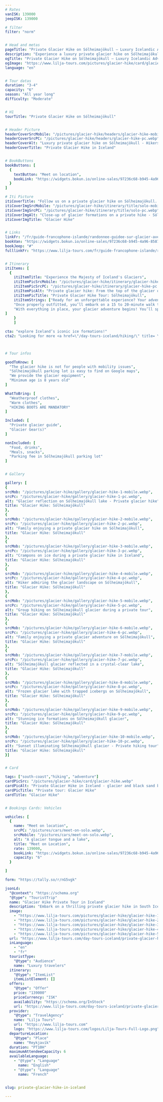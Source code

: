 ```yaml
---
# Rates
vanISK: 139000
jeepISK: 139000

# filter
filter: "norm"


# Head and metas
pageTitle: "Private Glacier Hike on Sólheimajökull – Luxury Icelandic Adventure"
description: "Experience a luxury private glacier hike on Sólheimajökull. Explore ice formations, crevasses, and breathtaking glacier landscapes with expert guides. Book your exclusive Iceland adventure today!"
ogTitle: "Private Glacier Hike on Sólheimajökull – Luxury Icelandic Adventure"
ogImage: "https://www.lilja-tours.com/pictures/glacier-hike/card/glacier-hike.webp"
language: "en"


# Tour datas
duration: "3-4"
capacity: "6"
season: "All year long"
difficulty: "Moderate"


# H1
tourTitle: "Private Glacier Hike on Sólheimajökull"


# Header Picture
headerCoverSrcMobile: "/pictures/glacier-hike/headers/glacier-hike-mobile.webp"
headerCoverSrcPC: "/pictures/glacier-hike/headers/glacier-hike-pc.webp"
headerCoverAlt: "Luxury private glacier hike on Sólheimajökull - Hikers ready to explore the ice"
headerCoverTitle: "Private Glacier Hike in Iceland"


# BookButtons
bookButtons: [
  {
    textButton: "Meet on location",
    bookLink: "https://widgets.bokun.io/online-sales/97236c68-b945-4a96-8587-660bdc4c45fd/experience-calendar/740991"
  }
]

# Iti Picture
itiCoverTitle: "Follow us on a private glacier hike on Sólheimajökull. Begin your adventure by meeting your expert guide at the Sólheimajökull parking lot. After gearing up with a harness, helmet, crampons, and an ice axe, set off to explore the glacier’s breathtaking ice formations, crevasses, and stunning landscapes. This exclusive glacier hike offers a personalized and unforgettable experience.​"
itiCoverImgSrcMobile: "/pictures/glacier-hike/itinerary/title/solo-mobile.webp"
itiCoverImgSrcPC: "/pictures/glacier-hike/itinerary/title/solo-pc.webp"
itiCoverImgAlt: "Close-up of glacier formations on a private hike - Sólheimajökull"
itiCoverImgTitle: "Glacier Hike"


# Links
linkFr: "/fr/guide-francophone-islande/randonnee-guidee-sur-glacier-avec-guide-francophone"
bookVan: "https://widgets.bokun.io/online-sales/97236c68-b945-4a96-8587-660bdc4c45fd/experience-calendar/740991"
bookJeep: "#"
fulllinkFr: "https://www.lilja-tours.com/fr/guide-francophone-islande/randonnee-guidee-sur-glacier-avec-guide-francophone"


# Itinerary
itiItems: [
  { 
    itiItemTitle: "Experience the Majesty of Iceland's Glaciers",
    itiItemPicSrcMobile: "/pictures/glacier-hike/itinerary/glacier-hike-mobile.webp",
    itiItemPicSrcPC: "/pictures/glacier-hike/itinerary/glacier-hike-pc.webp",
    itiItemPicAlt: "Private glacier hike: From the top of the glacier of Sólheimajökull",
    itiItemPicTitle: "Private Glacier Hike Tour: Sólheimajökull",
    itiItemStrings: ["Ready for an unforgettable experience? Your adventure begins as you meet your guide directly at the Sólheimajökull parking lot. There, your guide will provide you with all the necessary gear, including a harness, helmet, crampons, and an ice axe, ensuring you’re fully equipped for the glacier hike.",
    "Once properly outfitted, you’ll embark on a 15 to 20-minute walk to reach the impressive Sólheimajökull glacier. Before stepping onto the ice, your guide will give you important safety instructions and demonstrate the correct techniques for walking with crampons, ensuring a safe and enjoyable trek.",
    "With everything in place, your glacier adventure begins! You’ll spend approximately one hour exploring the ice, discovering breathtaking formations and deep crevasses. Since this is a private tour, your guide will take you away from the busiest areas, allowing you to fully appreciate the glacier’s beauty in peace, as if you had it all to yourself."
]
    }
    ]

cta: "explore Iceland’s iconic ice formations!"
cta2: "Looking for more <a href=\"/day-tours-iceland/hiking/\" title= \"See our Private Hiking tours\">private hiking tours</a>? Check our <a href=\"/day-tours-iceland/private-hiking-tour-glymur/\" title= \"See our Hiking tour to Glymur\">Private Hiking Tour to Glymur Waterfall</a> or our <a href=\"/day-tours-iceland/private-hiking-tour-kerlingarfjoll/\" title= \"See our Hiking Tour to Kerlingarfjöll\">Kerlingarfjöll Private Hiking Tour</a>"



# Tour infos

goodToKnow: [
  "The glacier hike is not for people with mobility issues", 
  "Sólheimajökull parking lot is easy to find on Google maps",
  "We provide the glacier equipment",
  "Minimum age is 8 years old"
]

WhatToBring: [
  "Weatherproof clothes", 
  "Warm clothes", 
  "HIKING BOOTS ARE MANDATORY"
]

Included: [
  "Private glacier guide",
  "Glacier Gear(s)"
]

nonIncluded: [
  "Food, drinks", 
  "Meals, snacks", 
  "Parking fee in Sólheimajökull parking lot"
]


# Gallery

gallery: [
{
srcMob: "/pictures/glacier-hike/gallery/glacier-hike-1-mobile.webp",
srcPc: "/pictures/glacier-hike/gallery/glacier-hike-1-pc.webp",
alt: "Glacier reflection on Sólheimajökull lake - Private glacier hike",
title: "Glacier Hike: Sólheimajökull"
},    
{
srcMob: "/pictures/glacier-hike/gallery/glacier-hike-2-mobile.webp",
srcPc: "/pictures/glacier-hike/gallery/glacier-hike-2-pc.webp",
alt: "Family enjoying a private glacier hike on Sólheimajökull",
title: "Glacier Hike: Sólheimajökull"
},    
{
srcMob: "/pictures/glacier-hike/gallery/glacier-hike-3-mobile.webp",
srcPc: "/pictures/glacier-hike/gallery/glacier-hike-3-pc.webp",
alt: "Crampons on ice during a private glacier hike in Iceland",
title: "Glacier Hike: Sólheimajökull"
},  
{
srcMob: "/pictures/glacier-hike/gallery/glacier-hike-4-mobile.webp",
srcPc: "/pictures/glacier-hike/gallery/glacier-hike-4-pc.webp",
alt: "Hiker admiring the glacier landscape on Sólheimajökull",
title: "Glacier Hike: Sólheimajökull"
},  
{
srcMob: "/pictures/glacier-hike/gallery/glacier-hike-5-mobile.webp",
srcPc: "/pictures/glacier-hike/gallery/glacier-hike-5-pc.webp",
alt: "Group hiking on Sólheimajökull glacier during a private tour",
title: "Glacier Hike: Sólheimajökull"
},   
{
srcMob: "/pictures/glacier-hike/gallery/glacier-hike-6-mobile.webp",
srcPc: "/pictures/glacier-hike/gallery/glacier-hike-6-pc.webp",
alt: "Family enjoying a private glacier adventure on Sólheimajökull",
title: "Glacier Hike: Sólheimajökull"
},    
{
srcMob: "/pictures/glacier-hike/gallery/glacier-hike-7-mobile.webp",
srcPc: "/pictures/glacier-hike/gallery/glacier-hike-7-pc.webp",
alt: "Sólheimajökull glacier reflected in a crystal-clear lake",
title: "Glacier Hike: Sólheimajökull"
},  
{
srcMob: "/pictures/glacier-hike/gallery/glacier-hike-8-mobile.webp",
srcPc: "/pictures/glacier-hike/gallery/glacier-hike-8-pc.webp",
alt: "Frozen glacier lake with trapped icebergs on Sólheimajökull",
title: "Glacier Hike: Sólheimajökull"
},  
{
srcMob: "/pictures/glacier-hike/gallery/glacier-hike-9-mobile.webp",
srcPc: "/pictures/glacier-hike/gallery/glacier-hike-9-pc.webp",
alt: "Stunning ice formations on Sólheimajökull glacier",
title: "Glacier Hike: Sólheimajökull"
},  
{
srcMob: "/pictures/glacier-hike/gallery/glacier-hike-10-mobile.webp",
srcPc: "/pictures/glacier-hike/gallery/glacier-hike-10-pc.webp",
alt: "Sunset illuminating Sólheimajökull glacier - Private hiking tour",
title: "Glacier Hike: Sólheimajökull"
}]


# Card

tags: ["south-coast","hiking", "adventure"]
cardPicSrc: "/pictures/glacier-hike/card/glacier-hike.webp"
cardPicAlt: "Private Glacier Hike in Iceland - glacier and black sand beach"
cardPicTitle: "Private tour: Glacier Hike"
cardTitle: "Glacier Hike"


# Bookings Cards: Vehicles

vehicles: [
  {
    name: "Meet on location",
    srcPC: "/pictures/cars/meet-on-solo.webp",
    srcMobile: "/pictures/cars/meet-on-solo.webp",
    alt: "A glacier tongue and a lake",
    title: "Meet on Location",
    rate: 139000,
    bookLink: "https://widgets.bokun.io/online-sales/97236c68-b945-4a96-8587-660bdc4c45fd/experience-calendar/740991",
    capacity: "6"
  }

]

form: "https://tally.so/r/nG5vgk"

jsonLd:
  "@context": "https://schema.org"
  "@type": "TouristTrip"
  name: "Glacier Hike Private Tour in Iceland"
  description: "Embark on a thrilling private glacier hike in South Iceland with a certified guide. Explore crevasses, ice formations, and stunning glacier landscapes in safety and comfort. This 10-hour adventure includes private transport from Reykjavík and a personalized experience on the ice."
  image:
    - "https://www.lilja-tours.com/pictures/glacier-hike/glacier-hike-1-pc.webp"
    - "https://www.lilja-tours.com/pictures/glacier-hike/glacier-hike-2-pc.webp"
    - "https://www.lilja-tours.com/pictures/glacier-hike/glacier-hike-3-pc.webp"
    - "https://www.lilja-tours.com/pictures/glacier-hike/glacier-hike-4-pc.webp"
    - "https://www.lilja-tours.com/pictures/glacier-hike/glacier-hike-5-pc.webp"
  url: "https://www.lilja-tours.com/day-tours-iceland/private-glacier-hike-in-iceland/"
  inLanguage:
    - "en"
    - "fr"
  touristType:
    "@type": "Audience"
    name: "Luxury travelers"
  itinerary:
    "@type": "ItemList"
    itemListElement: []
  offers:
    "@type": "Offer"
    price: "139000"
    priceCurrency: "ISK"
    availability: "https://schema.org/InStock"
    url: "https://www.lilja-tours.com/day-tours-iceland/private-glacier-hike-in-iceland/"
  provider:
    "@type": "TravelAgency"
    name: "Lilja Tours"
    url: "https://www.lilja-tours.com"
    logo: "https://www.lilja-tours.com/logos/Lilja-Tours-Full-Logo.png"
  departureLocation:
    "@type": "Place"
    name: "Reykjavík"
  duration: "PT10H"
  maximumAttendeeCapacity: 6
  availableLanguage:
    - "@type": "Language"
      name: "English"
    - "@type": "Language"
      name: "French"


slug: private-glacier-hike-in-iceland

---
```

